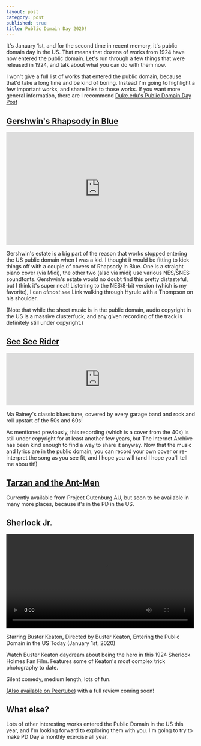 ```yaml
---
layout: post
category: post
published: true
title: Public Domain Day 2020!
---
```

It's January 1st, and for the second time in recent memory, it's public domain day in the US. That means that dozens of works from 1924 have now entered the public domain. Let's run through a few things that were released in 1924, and talk about what you can do with them now. 

I won't give a full list of works that entered the public domain, because that'd take a long time and be kind of boring. Instead I'm going to highlight a few important works, and share links to those works. If you want more general information, there are I recommend [Duke.edu's Public Domain Day Post](https://web.law.duke.edu/cspd/publicdomainday/2020/)

## [Gershwin's Rhapsody in Blue](https://archive.org/embed/Rhapsody-in-Blue-Remixes)

<iframe src="https://archive.org/embed/Rhapsody-in-Blue-Remixes&playlist=1" width="500" height="300" frameborder="0" webkitallowfullscreen="true" mozallowfullscreen="true" allowfullscreen></iframe>

Gershwin's estate is a big part of the reason that works stopped entering the US public domain when I was a kid. I thought it would be fitting to kick things off with a couple of covers of Rhapsody in Blue. One is a straight piano cover (via Midi), the other two (also via midi) use various NES/SNES soundfonts. Gershwin's estate would no doubt find this pretty distasteful, but I think it's super neat! Listening to the NES/8-bit version (which is my favorite), I can *almost see* Link walking through Hyrule with a Thompson on his shoulder. 

(Note that while the sheet music is in the public domain, audio copyright in the US is a massive clusterfuck, and any given recording of the track is definitely still under copyright.) 

## [See See Rider](https://archive.org/embed/78_see-see-rider-blues_bea-booze-rainey_gbia0049689a) 

<iframe src="https://archive.org/embed/78_see-see-rider-blues_bea-booze-rainey_gbia0049689a" width="500" height="140" frameborder="0" webkitallowfullscreen="true" mozallowfullscreen="true" allowfullscreen></iframe>

Ma Rainey's classic blues tune, covered by every garage band and rock and roll upstart of the 50s and 60s!

As mentioned previously, this recording (which is a cover from the 40s) is still under copyright for at least another few years, but The Internet Archive has been kind enough to find a way to share it anyway. Now that the music and lyrics are in the public domain, you can record your own cover or re-interpret the song as you see fit, and I hope you will (and I hope you'll tell me abou tit!) 


## [Tarzan and the Ant-Men](http://gutenberg.net.au/ebooks06/0600651h.html)

Currently available from Project Gutenburg AU, but soon to be available in many more places, because it's in the PD in the US. 

## Sherlock Jr. 

<video width="500" src="https://upload.wikimedia.org/wikipedia/commons/9/95/Sherlock_Jr._%281924%29.webm
"  controls>

</video>

Starring Buster Keaton, Directed by Buster Keaton, Entering the Public Domain in the US Today (January 1st, 2020) 

Watch Buster Keaton daydream about being the hero in this 1924 Sherlock Holmes Fan Film. Features some of Keaton's most complex trick photography to date. 

Silent comedy, medium length, lots of fun. 

[(Also available on Peertube)](https://vidcommons.org/videos/watch/f917dde3-c2a1-4e05-a183-9c0e62e32094) with a full review coming soon! 

## What else? 

Lots of other interesting works entered the Public Domain in the US this year, and I'm looking forward to exploring them with you. I'm going to try to make PD Day a monthly exercise all year. 

